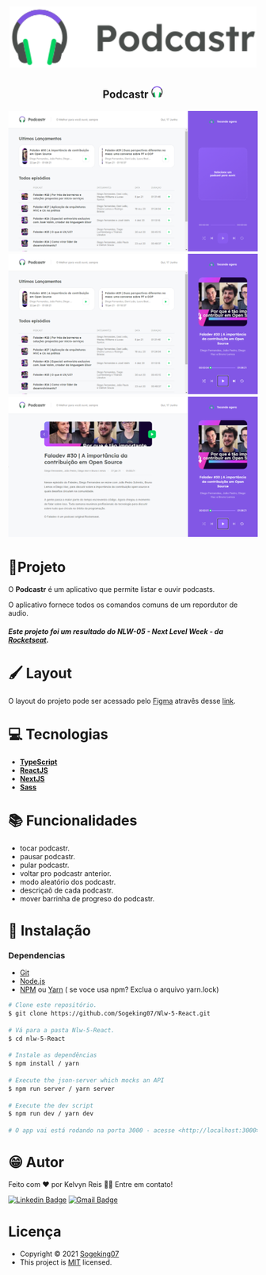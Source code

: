 <h1 align="center">
    <img src="./.github/logo.svg" width="500px" alt="Logo">
</h1>

<h2 align="center"> 
  <p>
  Podcastr    
  <img src="./.github/favicon.png" width="25px" alt="favicon podcastr">
  </p>
  <img src="./.github/home.png" alt="home">
  <img src="./.github/Episodio.1.png" alt="Episodio">
  <img src="./.github/EpisodioDescription.png" alt="Descrição do episodio">
</h2>

# 🚀Projeto 

O **Podcastr** é um aplicativo que permite listar e ouvir podcasts.

O aplicativo fornece todos os comandos comuns de um repordutor de audio.

##### Este projeto foi um resultado do NLW-05 - Next Level Week - da [Rocketseat](https://rocketseat.com.br/).

# 🖌 Layout

O layout do projeto pode ser acessado pelo [Figma](https://www.figma.com/) atravês desse [link](https://www.figma.com/file/wb4JoqqUQWruv70cAzUZG7/Podcastr-(Copy)?node-id=160%3A2761).

# 💻 Tecnologias

* **[TypeScript](https://www.typescriptlang.org/)**
* **[ReactJS](https://pt-br.reactjs.org/)**
* **[NextJS](https://nextjs.org/)**
* **[Sass](https://sass-lang.com/install)**

# 📚 Funcionalidades

* tocar podcastr.
* pausar podcastr.
* pular podcastr.
* voltar pro podcastr anterior.
* modo aleatório dos podcastr.
* descriçaõ de cada podcastr.
* mover barrinha de progreso do podcastr.

# 🔧 Instalação

### Dependencias
* [Git](https://git-scm.com/)
* [Node.js](https://nodejs.org/en/)
* [NPM](https://www.npmjs.com/get-npm) ou [Yarn](https://yarnpkg.com/) ( se voce usa npm? Exclua o arquivo yarn.lock)

```bash
# Clone este repositório.
$ git clone https://github.com/Sogeking07/Nlw-5-React.git

# Vá para a pasta Nlw-5-React.
$ cd nlw-5-React

# Instale as dependências
$ npm install / yarn

# Execute the json-server which mocks an API
$ npm run server / yarn server

# Execute the dev script
$ npm run dev / yarn dev

# O app vai está rodando na porta 3000 - acesse <http://localhost:3000>

```

# 😁 Autor


Feito com ❤️ por Kelvyn Reis 👋🏽 Entre em contato!

[![Linkedin Badge](https://img.shields.io/badge/-@Kelvyn%20Dos%20Reis-1ca0f1?style=flat-square&labelColor=1ca0f1&logo=linkedin&logoColor=white&link=https://www.linkedin.com/in/kelvyn-dos-reis-511b201b9/)](https://www.linkedin.com/in/kelvyn-dos-reis-511b201b9/)
[![Gmail Badge](https://img.shields.io/badge/-kelvyn2reis-c14438?style=flat-square&logo=Gmail&logoColor=white&link=mailto:kelvyn2reis@gmail.com)](mailto:kelvyn2reis@gmail.com)


# Licença

- Copyright © 2021 [Sogeking07](https://github.com/Sogeking07)
- This project is [MIT](https://github.com/Sogeking07/Nlw-5-React/blob/main/LICENSE) licensed.

